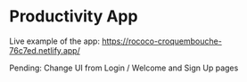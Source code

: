# Productivity App

Live example of the app: https://rococo-croquembouche-76c7ed.netlify.app/

Pending:
Change UI from Login / Welcome and Sign Up pages
